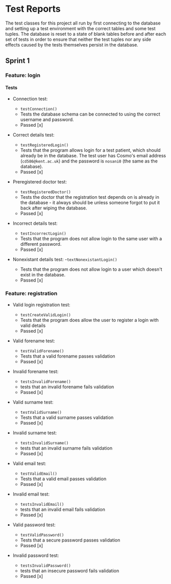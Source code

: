 # Test Reports

The test classes for this project all run by first connecting to the database and setting up a test environment with the correct tables and some test tuples. The database is reset to a state of blank tables before and after each set of tests in order to ensure that neither the test tuples nor any side effects caused by the tests themselves persist in the database.

## Sprint 1

### Feature: login

#### Tests

- Connection test:
    - `testConnection()`
    - Tests the database schema can be connected to using the correct username and password.
    - Passed [x]

- Correct details test:
    - `testRegisteredLogin()`
    - Tests that the program allows login for a test patient, which should already be in the database. The test user has Cosmo's email address (`cd586@kent.ac.uk`) and the password is `nosani0` (the same as the database).
    - Passed [x]

- Preregistered doctor test:
    - `testRegisteredDoctor()`
    - Tests the doctor that the registration test depends on is already in the database - it always should be unless someone forgot to put it back after wiping the database.
    - Passed [x]

- Incorrect details test:
    - `testIncorrectLogin()`
    - Tests that the program does not allow login to the same user with a different password.
    - Passed [x]

- Nonexistant details test:
    -`textNonexistantLogin()`
    - Tests that the program does not allow login to a user which doesn't exist in the database.
    - Passed [x]

### Feature: registration

- Valid login registration test:
    - `testCreateValidLogin()`
    - Tests that the program does allow the user to register a login with valid details
    - Passed [x]

- Valid forename test:
    - `testValidForename()`
    - Tests that a valid forename passes validation
    - Passed [x]

- Invalid forename test:
    - `testsInvalidForename()`
    - tests that an invalid forename fails validation
    - Passed [x]

- Valid surname test:
    - `testValidSurname()`
    - Tests that a valid surname passes validation
    - Passed [x]

- Invalid surname test:
    - `testsInvalidSurname()`
    - tests that an invalid surname fails validation
    - Passed [x]

- Valid email test:
    - `testValidEmail()`
    - Tests that a valid email passes validation
    - Passed [x]

- Invalid email test:
    - `testsInvalidEmail()`
    - tests that an invalid email fails validation
    - Passed [x]

- Valid password test:
    - `testValidPassword()`
    - Tests that a secure password passes validation
    - Passed [x]

- Invalid password test:
    - `testsInvalidPassword()`
    - tests that an insecure password fails validation
    - Passed [x]